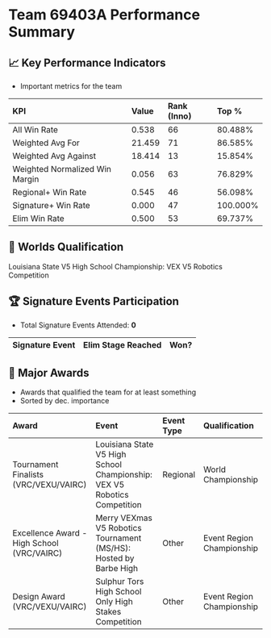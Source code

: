 # Team 69403A Performance Summary

## 📈 Key Performance Indicators
- Important metrics for the team

| KPI | Value | Rank (Inno) | Top % |
|:---|:-----|:----|:-----|
| All Win Rate | 0.538 | 66 | 80.488% |
| Weighted Avg For | 21.459 | 71 | 86.585% |
| Weighted Avg Against | 18.414 | 13 | 15.854% |
| Weighted Normalized Win Margin | 0.056 | 63 | 76.829% |
| Regional+ Win Rate | 0.545 | 46 | 56.098% |
| Signature+ Win Rate | 0.000 | 47 | 100.000% |
| Elim Win Rate | 0.500 | 53 | 69.737% |


## 🎯 Worlds Qualification
Louisiana State V5 High School Championship: VEX V5 Robotics Competition

## 🏆 Signature Events Participation
- Total Signature Events Attended: **0**

| Signature Event | Elim Stage Reached | Won? |
|:----------------|:-------------------|:----|


## 🥇 Major Awards
- Awards that qualified the team for at least something
- Sorted by dec. importance

| Award | Event | Event Type | Qualification |
|:------|:------|:-----------|:--------------|
| Tournament Finalists (VRC/VEXU/VAIRC) | Louisiana State V5 High School Championship: VEX V5 Robotics Competition | Regional | World Championship |
| Excellence Award - High School (VRC/VAIRC) | Merry VEXmas V5 Robotics Tournament (MS/HS): Hosted by Barbe High | Other | Event Region Championship |
| Design Award (VRC/VEXU/VAIRC) | Sulphur Tors High School Only High Stakes Competition | Other | Event Region Championship |

